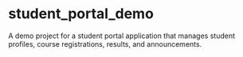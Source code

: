 # student_portal_demo
A demo project for a student portal application that manages student profiles, course registrations, results, and announcements.
